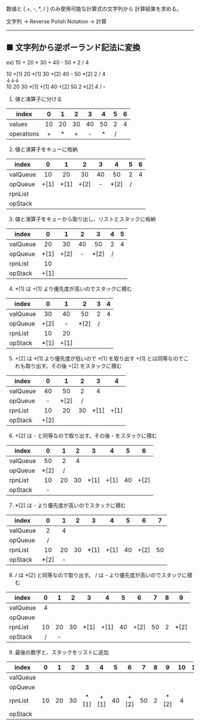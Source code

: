 
数値と [ +, -, *, / ] のみ使用可能な計算式の文字列から
計算結果を求める。

文字列 -> Reverse Polish Notation -> 計算

---
## ■ 文字列から逆ポーランド記法に変換

ex) 10 + 20 * 30 + 40 - 50 * 2 / 4

10	+[1]	20	*[1]	30	+[2]	40	-	50	*[2]	2	/	4<br>
↓↓↓<br>
10	20	30	*[1]	+[1]	40	+[2]	50	2	*[2]	4	/	-<br>


1. 値と演算子に分ける

| index      | 0   | 1   | 2   | 3   | 4   | 5   | 6   |
| ---------- | :-: | :-: | :-: | :-: | :-: | :-: | :-: |
| values     | 10  | 20  | 30  | 40  | 50  | 2   | 4   |
| operations | +   | *   | +   | -   | *   | /   |     |


2. 値と演算子をキューに格納

| index    | 0    | 1    | 2    | 3   | 4    | 5   | 6   |
| -------- | :--: | :--: | :--: | :-: | :--: | :-: | :-: |
| valQueue | 10   | 20   | 30   | 40  | 50   | 2   | 4   |
| opQueue  | +[1] | *[1] | +[2] | -   | *[2] | /   |     |
| rpnList  |      |      |      |     |      |     |     |
| opStack  |      |      |      |     |      |     |     |

3. 値と演算子をキューから取り出し、リストとスタックに格納

| index    | 0    | 1    | 2   | 3    | 4   | 5   | 
| -------- | :--: | :--: | :-: | :--: | :-: | :-: | 
| valQueue | 20   | 30   | 40  | 50   | 2   | 4   | 
| opQueue  | *[1] | +[2] | -   | *[2] | /   |     | 
| rpnList  | 10   |      |     |      |     |     | 
| opStack  | +[1] |      |     |      |     |     | 

4. *[1] は +[1] より優先度が高いのでスタックに積む

| index    | 0    | 1    | 2    | 3   | 4   | 
| -------- | :--: | :--: | :--: | :-: | :-: | 
| valQueue | 30   | 40   | 50   | 2   | 4   | 
| opQueue  | +[2] | -    | *[2] | /   |     | 
| rpnList  | 10   | 20   |      |     |     | 
| opStack  | *[1] | +[1] |      |     |     | 

5. +[2] は *[1] より優先度が低いので *[1] を取り出す
+[1] とは同等なのでこれも取り出す。その後 +[2] をスタックに積む

| index    | 0    | 1    | 2   | 3    | 4    | 
| -------- | :--: | :--: | :-: | :--: | :--: | 
| valQueue | 40   | 50   | 2   | 4    |      | 
| opQueue  | -    | *[2] | /   |      |      | 
| rpnList  | 10   | 20   | 30  | *[1] | +[1] | 
| opStack  | +[2] |      |     |      |      | 

6. +[2] は - と同等なので取り出す。その後 - をスタックに積む

| index    | 0    | 1   | 2   | 3    | 4    | 5   | 6    |
| -------- | :--: | :-: | :-: | :--: | :--: | :-: | :--: |
| valQueue | 50   | 2   | 4   |      |      |     |      |
| opQueue  | *[2] | /   |     |      |      |     |      |
| rpnList  | 10   | 20  | 30  | *[1] | +[1] | 40  | +[2] |
| opStack  | -    |     |     |      |      |     |      |

7. *[2] は - より優先度が高いのでスタックに積む

| index    | 0    | 1   | 2   | 3    | 4    | 5   | 6    | 7   |
| -------- | :--: | :-: | :-: | :--: | :--: | :-: | :--: | :-: |
| valQueue | 2    | 4   |     |      |      |     |      |     |
| opQueue  | /    |     |     |      |      |     |      |     |
| rpnList  | 10   | 20  | 30  | *[1] | +[1] | 40  | +[2] | 50  |
| opStack  | *[2] | -   |     |      |      |     |      |     |

8. / は *[2] と同等なので取り出す。
/ は - より優先度が高いのでスタックに積む

| index    | 0   | 1   | 2   | 3    | 4    | 5   | 6    | 7   | 8   | 9    |
| -------- | :-: | :-: | :-: | :--: | :--: | :-: | :--: | :-: | :-: | :--: |
| valQueue | 4   |     |     |      |      |     |      |     |     |      |
| opQueue  |     |     |     |      |      |     |      |     |     |      |
| rpnList  | 10  | 20  | 30  | *[1] | +[1] | 40  | +[2] | 50  | 2   | *[2] |
| opStack  | /   | -   |     |      |      |     |      |     |     |      |

9. 最後の数字と、スタックをリストに追加

| index    | 0   | 1   | 2   | 3    | 4    | 5   | 6    | 7   | 8   | 9    | 10  | 11  | 12  |
| -------- | :-: | :-: | :-: | :--: | :--: | :-: | :--: | :-: | :-: | :--: | :-: | :-: | :-: |
| valQueue |     |     |     |      |      |     |      |     |     |      |     |     |     |
| opQueue  |     |     |     |      |      |     |      |     |     |      |     |     |     |
| rpnList  | 10  | 20  | 30  | *[1] | +[1] | 40  | +[2] | 50  | 2   | *[2] | 4   | /   | -   |
| opStack  |     |     |     |      |      |     |      |     |     |      |     |     |     |



